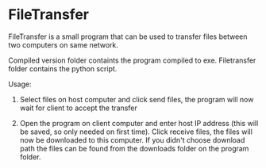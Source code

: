 # FileTransfer 

FileTransfer is a small program that can be used to transfer files between two computers on same network. 

Compiled version folder containts the program compiled to exe.
Filetransfer folder contains the python script.

Usage:

1. Select files on host computer and click send files, the program will now wait for client to accept the transfer

2. Open the program on client computer and enter host IP address (this will be saved, so only needed on first time). Click receive files, the files 
will now be downloaded to this computer. If you didn't choose download path the files can be found from the downloads folder on the program folder.



